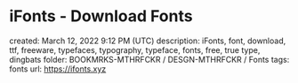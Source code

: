 # iFonts - Download Fonts

created: March 12, 2022 9:12 PM (UTC)
description: iFonts, font, download, ttf, freeware, typefaces, typography, typeface, fonts, free, true type, dingbats
folder: BOOKMRKS-MTHRFCKR / DESGN-MTHRFCKR / Fonts
tags: fonts
url: https://ifonts.xyz